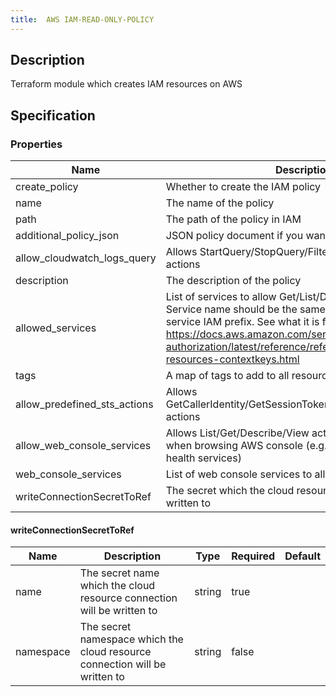 ```yaml
---
title:  AWS IAM-READ-ONLY-POLICY
---
```


## Description

Terraform module which creates IAM resources on AWS

## Specification


### Properties

 Name | Description | Type | Required | Default 
 ------------ | ------------- | ------------- | ------------- | ------------- 
 create_policy | Whether to create the IAM policy | bool | false |  
 name | The name of the policy | string | false |  
 path | The path of the policy in IAM | string | false |  
 additional_policy_json | JSON policy document if you want to add custom actions | string | false |  
 allow_cloudwatch_logs_query | Allows StartQuery/StopQuery/FilterLogEvents CloudWatch actions | bool | false |  
 description | The description of the policy | string | false |  
 allowed_services | List of services to allow Get/List/Describe/View options. Service name should be the same as corresponding service IAM prefix. See what it is for each service here https://docs.aws.amazon.com/service-authorization/latest/reference/reference_policies_actions-resources-contextkeys.html | list(string) | true |  
 tags | A map of tags to add to all resources. | map(string) | false |  
 allow_predefined_sts_actions | Allows GetCallerIdentity/GetSessionToken/GetAccessKeyInfo sts actions | bool | false |  
 allow_web_console_services | Allows List/Get/Describe/View actions for services used when browsing AWS console (e.g. resource-groups, tag, health services) | bool | false |  
 web_console_services | List of web console services to allow | list(string) | false |  
 writeConnectionSecretToRef | The secret which the cloud resource connection will be written to | [writeConnectionSecretToRef](#writeConnectionSecretToRef) | false |  


#### writeConnectionSecretToRef

 Name | Description | Type | Required | Default 
 ------------ | ------------- | ------------- | ------------- | ------------- 
 name | The secret name which the cloud resource connection will be written to | string | true |  
 namespace | The secret namespace which the cloud resource connection will be written to | string | false |  
